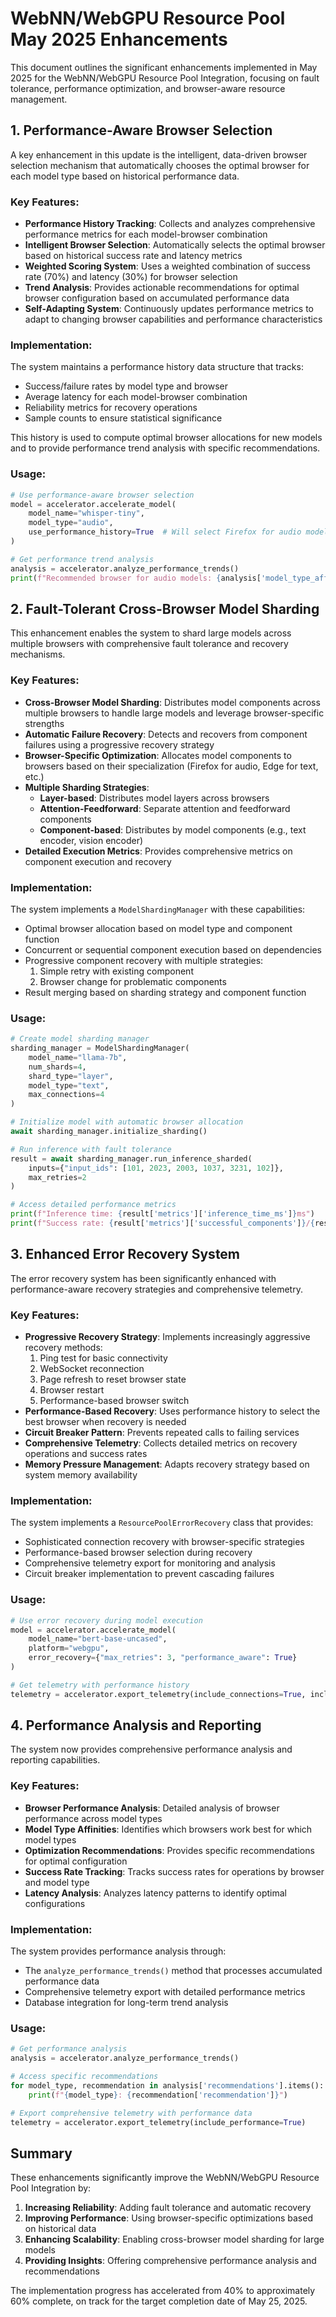 # WebNN/WebGPU Resource Pool May 2025 Enhancements

This document outlines the significant enhancements implemented in May 2025 for the WebNN/WebGPU Resource Pool Integration, focusing on fault tolerance, performance optimization, and browser-aware resource management.

## 1. Performance-Aware Browser Selection

A key enhancement in this update is the intelligent, data-driven browser selection mechanism that automatically chooses the optimal browser for each model type based on historical performance data.

### Key Features:

- **Performance History Tracking**: Collects and analyzes comprehensive performance metrics for each model-browser combination
- **Intelligent Browser Selection**: Automatically selects the optimal browser based on historical success rate and latency metrics
- **Weighted Scoring System**: Uses a weighted combination of success rate (70%) and latency (30%) for browser selection
- **Trend Analysis**: Provides actionable recommendations for optimal browser configuration based on accumulated performance data
- **Self-Adapting System**: Continuously updates performance metrics to adapt to changing browser capabilities and performance characteristics

### Implementation:

The system maintains a performance history data structure that tracks:
- Success/failure rates by model type and browser
- Average latency for each model-browser combination
- Reliability metrics for recovery operations
- Sample counts to ensure statistical significance

This history is used to compute optimal browser allocations for new models and to provide performance trend analysis with specific recommendations.

### Usage:

```python
# Use performance-aware browser selection
model = accelerator.accelerate_model(
    model_name="whisper-tiny",
    model_type="audio",
    use_performance_history=True  # Will select Firefox for audio models
)

# Get performance trend analysis
analysis = accelerator.analyze_performance_trends()
print(f"Recommended browser for audio models: {analysis['model_type_affinities']['audio']['optimal_browser']}")
```

## 2. Fault-Tolerant Cross-Browser Model Sharding

This enhancement enables the system to shard large models across multiple browsers with comprehensive fault tolerance and recovery mechanisms.

### Key Features:

- **Cross-Browser Model Sharding**: Distributes model components across multiple browsers to handle large models and leverage browser-specific strengths
- **Automatic Failure Recovery**: Detects and recovers from component failures using a progressive recovery strategy
- **Browser-Specific Optimization**: Allocates model components to browsers based on their specialization (Firefox for audio, Edge for text, etc.)
- **Multiple Sharding Strategies**:
  - **Layer-based**: Distributes model layers across browsers
  - **Attention-Feedforward**: Separate attention and feedforward components
  - **Component-based**: Distributes by model components (e.g., text encoder, vision encoder)
- **Detailed Execution Metrics**: Provides comprehensive metrics on component execution and recovery

### Implementation:

The system implements a `ModelShardingManager` with these capabilities:
- Optimal browser allocation based on model type and component function
- Concurrent or sequential component execution based on dependencies
- Progressive component recovery with multiple strategies:
  1. Simple retry with existing component
  2. Browser change for problematic components
- Result merging based on sharding strategy and component function

### Usage:

```python
# Create model sharding manager
sharding_manager = ModelShardingManager(
    model_name="llama-7b",
    num_shards=4,
    shard_type="layer",
    model_type="text",
    max_connections=4
)

# Initialize model with automatic browser allocation
await sharding_manager.initialize_sharding()

# Run inference with fault tolerance
result = await sharding_manager.run_inference_sharded(
    inputs={"input_ids": [101, 2023, 2003, 1037, 3231, 102]},
    max_retries=2
)

# Access detailed performance metrics
print(f"Inference time: {result['metrics']['inference_time_ms']}ms")
print(f"Success rate: {result['metrics']['successful_components']}/{result['metrics']['component_count']}")
```

## 3. Enhanced Error Recovery System

The error recovery system has been significantly enhanced with performance-aware recovery strategies and comprehensive telemetry.

### Key Features:

- **Progressive Recovery Strategy**: Implements increasingly aggressive recovery methods:
  1. Ping test for basic connectivity
  2. WebSocket reconnection
  3. Page refresh to reset browser state
  4. Browser restart
  5. Performance-based browser switch
- **Performance-Based Recovery**: Uses performance history to select the best browser when recovery is needed
- **Circuit Breaker Pattern**: Prevents repeated calls to failing services
- **Comprehensive Telemetry**: Collects detailed metrics on recovery operations and success rates
- **Memory Pressure Management**: Adapts recovery strategy based on system memory availability

### Implementation:

The system implements a `ResourcePoolErrorRecovery` class that provides:
- Sophisticated connection recovery with browser-specific strategies
- Performance-based browser selection during recovery
- Comprehensive telemetry export for monitoring and analysis
- Circuit breaker implementation to prevent cascading failures

### Usage:

```python
# Use error recovery during model execution
model = accelerator.accelerate_model(
    model_name="bert-base-uncased",
    platform="webgpu",
    error_recovery={"max_retries": 3, "performance_aware": True}
)

# Get telemetry with performance history
telemetry = accelerator.export_telemetry(include_connections=True, include_models=True)
```

## 4. Performance Analysis and Reporting

The system now provides comprehensive performance analysis and reporting capabilities.

### Key Features:

- **Browser Performance Analysis**: Detailed analysis of browser performance across model types
- **Model Type Affinities**: Identifies which browsers work best for which model types
- **Optimization Recommendations**: Provides specific recommendations for optimal configuration
- **Success Rate Tracking**: Tracks success rates for operations by browser and model type
- **Latency Analysis**: Analyzes latency patterns to identify optimal configurations

### Implementation:

The system provides performance analysis through:
- The `analyze_performance_trends()` method that processes accumulated performance data
- Comprehensive telemetry export with detailed performance metrics
- Database integration for long-term trend analysis

### Usage:

```python
# Get performance analysis
analysis = accelerator.analyze_performance_trends()

# Access specific recommendations
for model_type, recommendation in analysis['recommendations'].items():
    print(f"{model_type}: {recommendation['recommendation']}")

# Export comprehensive telemetry with performance data
telemetry = accelerator.export_telemetry(include_performance=True)
```

## Summary

These enhancements significantly improve the WebNN/WebGPU Resource Pool Integration by:

1. **Increasing Reliability**: Adding fault tolerance and automatic recovery
2. **Improving Performance**: Using browser-specific optimizations based on historical data
3. **Enhancing Scalability**: Enabling cross-browser model sharding for large models
4. **Providing Insights**: Offering comprehensive performance analysis and recommendations

The implementation progress has accelerated from 40% to approximately 60% complete, on track for the target completion date of May 25, 2025.